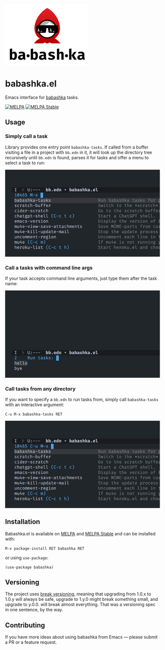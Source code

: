 <img src="https://raw.githubusercontent.com/babashka/babashka/master/logo/babashka.svg" widht="200px" height="200px">

# babashka.el
Emacs interface for [babashka](https://babashka.org) tasks.

[![MELPA](https://melpa.org/packages/babashka-badge.svg)](https://melpa.org/#/babashka)
[![MELPA Stable](https://stable.melpa.org/packages/babashka-badge.svg)](https://stable.melpa.org/#/babashka)

## Usage

### Simply call a task
Library provides one entry point `babashka-tasks`. If called from a buffer visiting a file in a project with `bb.edn` in it, it will look up the directory tree recursively until `bb.edn` is found, parses it for tasks and offer a menu to select a task to run:

![](./videos/1-simple.gif)

### Call a tasks with command line args
If your task accepts command line arguments, just type them after the task name:

![](./videos/3-args.gif)

### Call tasks from any directory
If you want to specify a `bb.edn` to run tasks from, simply call `babashka-tasks` with an interactive argument:

```
C-u M-x babashka-tasks RET
```

![](./videos/2-interactive.gif)

## Installation
Babashka.el is available on [MELPA](https://melpa.org/#/babashka) and [MELPA Stable](https://stable.melpa.org/#/babashka) and can be installed with:

```
M-x package-install RET babashka RET
```

or using `use-package`:

```elisp
(use-package babashka)
```

## Versioning
The project uses [break versioning](https://github.com/ptaoussanis/encore/blob/master/BREAK-VERSIONING.md), meaning that upgrading from 1.0.x to 1.0.y will always be safe, upgrade to 1.y.0 might break something small, and upgrade to y.0.0. will break almost everything. That was a versioning spec in one sentence, by the way.

## Contributing
If you have more ideas about using babashka from Emacs — please submit a PR or a feature request.




